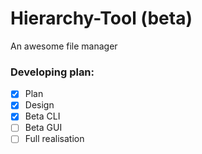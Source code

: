 # Hierarchy-Tool (beta)
An awesome file manager


### Developing plan:
- [x] Plan
- [x] Design
- [x] Beta CLI
- [ ] Beta GUI
- [ ] Full realisation
